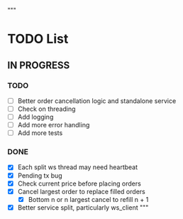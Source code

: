 """
# TODO List

## IN PROGRESS

### TODO
- [ ] Better order cancellation logic and standalone service
- [ ] Check on threading 
- [ ] Add logging
- [ ] Add more error handling
- [ ] Add more tests

### DONE
- [x] Each split ws thread may need heartbeat
- [x] Pending tx bug
- [x] Check current price before placing orders
- [x] Cancel largest order to replace filled orders 
  - [x] Bottom n or n largest cancel to refill n + 1 
- [x] Better service split, particularly ws_client
"""
